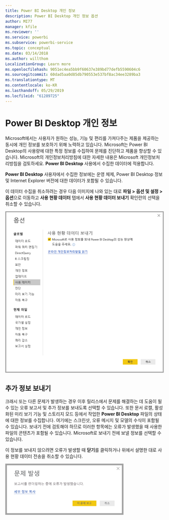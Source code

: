 ```yaml
---
title: Power BI Desktop 개인 정보
description: Power BI Desktop 개인 정보 옵션
author: MI77
manager: kfile
ms.reviewer: ''
ms.service: powerbi
ms.subservice: powerbi-service
ms.topic: conceptual
ms.date: 03/14/2018
ms.author: willthom
LocalizationGroup: Learn more
ms.openlocfilehash: 9051ec4ea5bb9f60637e389bd77defb5590604c6
ms.sourcegitcommit: 60dad5aa0d85db790553e537bf8ac34ee3289ba3
ms.translationtype: MT
ms.contentlocale: ko-KR
ms.lasthandoff: 05/29/2019
ms.locfileid: "61289725"
---
```

# <a name="power-bi-desktop-privacy"></a>Power BI Desktop 개인 정보

Microsoft에서는 사용자가 원하는 성능, 기능 및 편리를 가져다주는 제품을 제공하는 동시에 개인 정보를 보호하기 위해 노력하고 있습니다. Microsoft는 Power BI Desktop의 사용량에 대한 특정 정보를 수집하여 문제를 진단하고 제품을 향상할 수 있습니다. Microsoft의 개인정보처리방침에 대한 자세한 내용은 Microsoft 개인정보처리방침을 검토하세요. **Power BI Desktop** 사용에서 수집한 데이터에 적용합니다.
 
**Power BI Desktop** 사용자에서 수집한 정보에는 운영 체제, Power BI Desktop 정보 및 Internet Explorer 버전에 대한 데이터가 포함될 수 있습니다. 
 
이 데이터 수집을 취소하려는 경우 다음 이미지에 나와 있는 대로 **파일 > 옵션 및 설정 > 옵션**으로 이동하고 **사용 현황 데이터** 탭에서 **사용 현황 데이터 보내기** 확인란의 선택을 취소할 수 있습니다.

![사용 현황 데이터 보내기의 옵션 설정](media/desktop-privacy/privacy_01.png)

## <a name="sending-additional-information"></a>추가 정보 보내기

크래시 또는 다른 문제가 발생하는 경우 이후 릴리스에서 문제를 해결하는 데 도움이 될 수 있는 오류 보고서 및 추가 정보를 보내도록 선택할 수 있습니다. 또한 문서 로캘, 활성화된 미리 보기 기능 및 스토리지 모드 등에서 작업한 **Power BI Desktop** 파일의 상태에 대한 정보를 수집합니다. 여기에는 스크린샷, 오류 메시지 및 모델의 수식이 포함될 수 있습니다. 보내기 전에 검토해야 하므로 이러한 항목에는 오류가 발생했을 때 사용한 파일의 콘텐츠가 포함될 수 있습니다. Microsoft로 보내기 전에 보낼 정보를 선택할 수 있습니다.  
 
이 정보를 보내지 않으려면 오류가 발생할 때 **닫기**를 클릭하거나 위에서 설명한 대로 사용 현황 데이터 전송을 취소할 수 있습니다. 

![크래시 대화 상자](media/desktop-privacy/privacy_02.png)
